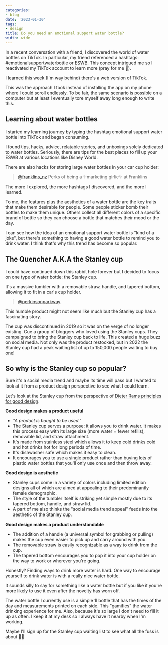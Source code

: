 ```yaml
---
categories:
- blog
date: '2023-01-30'
tags:
- design
title: Do you need an emotional support water bottle?
width: wide
---
```


In a recent conversation with a friend, I discovered the world of water bottles on TikTok. In particular, my friend referenced a hashtags: #emotionalsupportwaterbottle or ESWB. This concept intrigued me so I reactivated my TikTok account to learn more (pray for me 🙏).

I learned this week (I'm way behind) there's a web version of TikTok. 

This was the approach I took instead of installing the app on my phone where I could scroll endlessly. To be fair, the same scenario is possible on a computer but at least I eventually tore myself away long enough to write this.

## Learning about water bottles

I started my learning journey by typing the hashtag emotional support water bottle into TikTok and began consuming. 

I found tips, hacks, advice, relatable stories, and unboxings solely dedicated to water bottles. Seriously, there are tips for the best places to fill up your ESWB at various locations like Disney World. 

There are also hacks for storing large water bottles in your car cup holder:

<blockquote class="tiktok-embed" cite="https://www.tiktok.com/@franklins_nz/video/7188015606719941890" data-video-id="7188015606719941890" style="max-width: 605px;min-width: 325px;" > <section> <a target="_blank" title="@franklins_nz" href="https://www.tiktok.com/@franklins_nz?refer=embed">@franklins_nz</a> Perks of being a ✨marketing girlie✨ at Franklins </section> </blockquote> <script async src="https://www.tiktok.com/embed.js"></script>

The more I explored, the more hashtags I discovered, and the more I learned.

To me, the features plus the aesthetics of a water bottle are the key traits that make them desirable for people. Some people sticker bomb their bottles to make them unique. Others collect all different colors of a specific brand of bottle so they can choose a bottle that matches their mood or the day.

I can see how the idea of an emotional support water bottle is "kind of a joke", but there's something to having a good water bottle to remind you to drink water. I think that's why this trend has become so popular.

## The Quencher A.K.A the Stanley cup

I could have continued down this rabbit hole forever but I decided to focus on one type of water bottle: the Stanley cup.

It's a massive tumbler with a removable straw, handle, and tapered bottom, allowing it to fit in a car's cup holder.

<blockquote class="tiktok-embed" cite="https://www.tiktok.com/@perkinsonparkway/video/7074717845023690026" data-video-id="7074717845023690026" style="max-width: 605px;min-width: 325px;" > <section> <a target="_blank" title="@perkinsonparkway" href="https://www.tiktok.com/@perkinsonparkway?refer=embed">@perkinsonparkway</a></section> </blockquote>

This humble product might not seem like much but the Stanley cup has a fascinating story.

The cup was discontinued in 2019 so it was on the verge of no longer existing. Cue a group of bloggers who loved using the Stanley cups. They campaigned to bring the Stanley cup back to life. This created a huge buzz on social media. Not only was the product restocked, but in 2022 the Stanley cup had a peak waiting list of up to 150,000 people waiting to buy one!

## So why is the Stanley cup so popular?

Sure it's a social media trend and maybe its time will pass but I wanted to look at it from a product design perspective to see what I could learn.

Let's look at the Stanley cup from the perspective of [Dieter Rams principles for good design](https://www.vitsoe.com/us/about/good-design). 

**Good design makes a product useful**
- *"A product is bought to be used."*
- The Stanley cup serves a purpose: it allows you to drink water. It makes this process easy with its large size (more water = fewer refills), removable lid, and straw attachment.
- It's made from stainless steel which allows it to keep cold drinks cold and hot drinks hot for long periods of time.
- It's dishwasher safe which makes it easy to clean.
- It encourages you to use a single product rather than buying lots of plastic water bottles that you'll only use once and then throw away.

**Good design is aesthetic**
- Stanley cups come in a variety of colors including limited edition designs all of which are aimed at appealing to their predominantly female demographic.
- The style of the tumbler itself is striking yet simple mostly due to its tapered bottom, handle, and straw lid.
- A part of me also thinks the "social media trend appeal" feeds into the aesthetic of the Stanley cup.

**Good design makes a product understandable**
- The addition of a handle (a universal symbol for grabbing or pulling) makes the cup even easier to pick up and carry around with you.
- The removable straw is easily recognizable as a way to drink from the cup.
- The tapered bottom encourages you to pop it into your cup holder on the way to work or wherever you're going.

Honestly? Finding ways to drink more water is hard. One way to encourage yourself to drink water is with a really nice water bottle. 

It sounds silly to say for something like a water bottle but if you like it you're more likely to use it even after the novelty has worn off.

The water bottle I currently use is a simple 1l bottle that has the times of the day and measurements printed on each side. This "gamifies" the water drinking experience for me. Also, because it's so large I don't need to fill it up as often. I keep it at my desk so I always have it nearby when I'm working.

Maybe I'll sign up for the Stanley cup waiting list to see what all the fuss is about 🤔😅